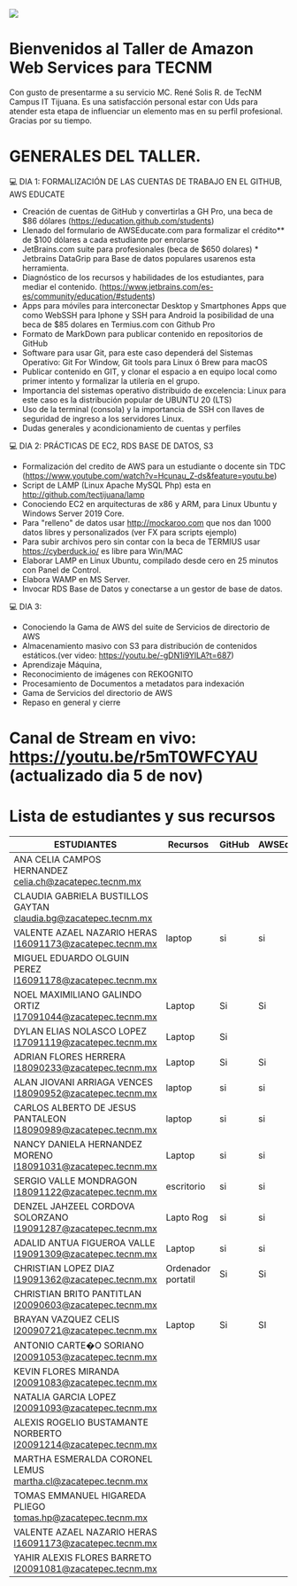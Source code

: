 ![](https://thewealthmosaic.s3.amazonaws.com/media/Logo_Amazon_Web_Services_2.png)

# Bienvenidos al Taller de Amazon Web Services para TECNM
Con gusto de presentarme  a su servicio MC. René Solis R. de TecNM Campus IT Tijuana. Es una satisfacción personal estar con Uds para atender esta etapa de influenciar un elemento mas en su perfil profesional. Gracias por su tiempo.

# GENERALES DEL TALLER.

💻 DIA 1: FORMALIZACIÓN DE LAS CUENTAS DE TRABAJO EN EL GITHUB, AWS EDUCATE
- Creación de cuentas de GitHub y convertirlas a GH Pro, una beca de $86 dólares (https://education.github.com/students)
- Llenado del formulario de AWSEducate.com para formalizar el crédito** de $100 dólares a cada estudiante por enrolarse 
- JetBrains.com suite para profesionales (beca de $650 dolares) * Jetbrains DataGrip para Base de datos populares usarenos esta herramienta.
- Diagnóstico de los recursos y habilidades de los estudiantes, para mediar el contenido. (https://www.jetbrains.com/es-es/community/education/#students)
- Apps para móviles para interconectar Desktop y Smartphones Apps que como WebSSH para Iphone y SSH para Android la posibilidad de una beca de $85 dolares en Termius.com con Github Pro
- Formato de MarkDown para publicar contenido en repositorios de GitHub
- Software para usar Git, para este caso dependerá del Sistemas Operativo:  Git For Window, Git tools para Linux ó Brew para macOS
- Publicar contenido en GIT, y clonar el espacio a en equipo local como primer intento y formalizar la utilería en el grupo.
- Importancia del sistemas operativo distribuido de excelencia: Linux para este caso es la distribución popular de UBUNTU 20 (LTS)
- Uso de la terminal (consola) y la importancia de SSH con llaves de seguridad de ingreso a los servidores Linux.
- Dudas generales y acondicionamiento de cuentas y perfiles

💻 DIA 2: PRÁCTICAS DE EC2, RDS BASE DE DATOS, S3
- Formalización del credito de AWS para un estudiante o docente sin TDC (https://www.youtube.com/watch?v=Hcunau_Z-ds&feature=youtu.be)
- Script de LAMP (Linux Apache MySQL Php) esta en http://github.com/tectijuana/lamp
- Conociendo EC2 en arquitecturas de x86 y ARM, para Linux Ubuntu y Windows Server 2019 Core.
- Para "relleno" de datos usar http://mockaroo.com que nos dan 1000 datos libres y personalizados (ver FX para scripts ejemplo)
- Para subir archivos pero sin contar con la beca de TERMIUS usar https://cyberduck.io/ es libre para Win/MAC
- Elaborar LAMP en Linux Ubuntu, compilado desde cero en 25 minutos con Panel de Control.
- Elabora WAMP en MS Server.
- Invocar RDS Base de Datos y conectarse a un gestor de base de datos.


💻  DIA 3: 
- Conociendo la Gama de AWS del suite de Servicios de directorio de AWS
- Almacenamiento masivo con S3 para distribución de contenidos estáticos.(ver video: https://youtu.be/-gDN1i9YlLA?t=687)
- Aprendizaje Máquina,
- Reconocimiento de imágenes con REKOGNITO
- Procesamiento de Documentos a metadatos para indexación
- Gama de Servicios del directorio de AWS
- Repaso en general y cierre

	
# Canal de Stream en vivo:  https://youtu.be/r5mT0WFCYAU (actualizado dia 5 de nov)


# Lista de estudiantes y sus recursos

| ESTUDIANTES                                                       	|  Recursos 	|  GitHub 	|  AWSEducate 	|  JetBrains 	|   	|
|-------------------------------------------------------------------	|---	|---	|---	|---	|---	|
| ANA CELIA CAMPOS HERNANDEZ <celia.ch@zacatepec.tecnm.mx>          	|   	|   	|   	|   	|   	|
| CLAUDIA GABRIELA BUSTILLOS GAYTAN <claudia.bg@zacatepec.tecnm.mx> 	|   	|   	|   	|   	|   	|
| VALENTE AZAEL NAZARIO HERAS <l16091173@zacatepec.tecnm.mx>        	|   laptop	|   si	|    si |   	si|   	|si
| MIGUEL EDUARDO OLGUIN PEREZ <l16091178@zacatepec.tecnm.mx>        	|   	|   	|   	|   	|   	|
| NOEL MAXIMILIANO GALINDO ORTIZ <l17091044@zacatepec.tecnm.mx>     	|Laptop   	|  Si 	|Si   	|Si   	|   	|Si
| DYLAN ELIAS NOLASCO LOPEZ <l17091119@zacatepec.tecnm.mx>          	|Laptop   	|  Si 	|   	|Si   	|   	|Si
| ADRIAN FLORES HERRERA <l18090233@zacatepec.tecnm.mx>              	|Laptop |  Si 	|  Si 	|  Si 	|   Si	|        
| ALAN JIOVANI ARRIAGA VENCES <l18090952@zacatepec.tecnm.mx>        	|laptop   	| si  	|   si	|   si	|   	|si
| CARLOS ALBERTO DE JESUS PANTALEON <l18090989@zacatepec.tecnm.mx>  	|  laptop 	|  si 	| si  	|  si 	|   	|si
| NANCY DANIELA HERNANDEZ MORENO <l18091031@zacatepec.tecnm.mx>     	|    Laptop	|  si	|   si	|   si	| 
| SERGIO VALLE MONDRAGON <l18091122@zacatepec.tecnm.mx>             	|escritorio  	|  si 	|   si	|   si	|   	|si
| DENZEL JAHZEEL CORDOVA SOLORZANO <l19091287@zacatepec.tecnm.mx>   	|  Lapto Rog   	| si  	| si  	|  si 	|
| ADALID ANTUA FIGUEROA VALLE <l19091309@zacatepec.tecnm.mx>        	|   	Laptop  |   si  |    si |   si	|   	   	
| CHRISTIAN LOPEZ DIAZ <l19091362@zacatepec.tecnm.mx>               	|   Ordenador portatil	|  Si	|   Si	|   si	| si  	|
| CHRISTIAN BRITO PANTITLAN <l20090603@zacatepec.tecnm.mx>          	|   	|   	|   	|   	|   	|
| BRAYAN VAZQUEZ CELIS <l20090721@zacatepec.tecnm.mx>               	|   Laptop	|   Si	|  SI 	|  Si	|   Si	|
| ANTONIO CARTE�O SORIANO <l20091053@zacatepec.tecnm.mx>            	|   	|   	|   	|   	|   	|
| KEVIN FLORES MIRANDA <l20091083@zacatepec.tecnm.mx>               	|   	|   	|   	|   	|   	|
| NATALIA GARCIA LOPEZ <l20091093@zacatepec.tecnm.mx>               	|   	|   	|   	|   	|   	|
| ALEXIS ROGELIO BUSTAMANTE NORBERTO <l20091214@zacatepec.tecnm.mx> 	|   	|   	|   	|   	|   	|
| MARTHA ESMERALDA CORONEL LEMUS <martha.cl@zacatepec.tecnm.mx>     	|   	|   	|   	|   	|   	|
| TOMAS EMMANUEL HIGAREDA PLIEGO <tomas.hp@zacatepec.tecnm.mx>      	|   	|   	|   	|   	|   	|
| VALENTE AZAEL NAZARIO HERAS  <l16091173@zacatepec.tecnm.mx>      	|   	|   	|   	|   	|   	|
| YAHIR ALEXIS FLORES BARRETO <l20091081@zacatepec.tecnm.mx>      	|   	|   	|   	|   	|   	|

